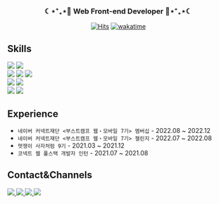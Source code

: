 <div align="center">
  <h3> ☾⋆⁺₊⋆🐰 Web Front-end Developer 🐰⋆⁺₊⋆☾ </h3>
  
  [![Hits](https://hits.seeyoufarm.com/api/count/incr/badge.svg?url=https%3A%2F%2Fgithub.com%2Fjuyeong-s&count_bg=%2379C83D&title_bg=%23555555&icon=&icon_color=%23E7E7E7&title=hits&edge_flat=false)](https://hits.seeyoufarm.com)
  [![wakatime](https://wakatime.com/badge/user/0897b476-be0d-44f6-9bf0-367bb714112f.svg)](https://wakatime.com/@0897b476-be0d-44f6-9bf0-367bb714112f)

</div>
  
## Skills

<div>
  <img src="https://img.shields.io/badge/JavaScript-FFC81E?style=flat-square&logo=JavaScript&logoColor=white"/>
  <img src="https://img.shields.io/badge/TypeScript-3178C6?style=flat-square&logo=TypeScript&logoColor=white"/>
  <br/>
  <img src="https://img.shields.io/badge/React-0088CC?style=flat-square&logo=React&logoColor=white"/>
  <img src="https://img.shields.io/badge/Zustand-66595C?style=flat-square&logo=Zerply&logoColor=white"/>
  <img src="https://img.shields.io/badge/React Query-FF4154?style=flat-square&logo=React Query&logoColor=white"/>
  <br/>
  <img src="https://img.shields.io/badge/Node.js-339933?style=flat-square&logo=Node.js&logoColor=white"/>
  <img src="https://img.shields.io/badge/Express-000000?style=flat-square&logo=Express&logoColor=white"/>
  <br/>
  <img src="https://img.shields.io/badge/Scss-CC6699?style=flat-square&logo=Sass&logoColor=white"/>
  <img src="https://img.shields.io/badge/styled%20components-DB7093?style=flat-square&logo=styled-components&logoColor=white"/>
</div>

## Experience
- `네이버 커넥트재단 <부스트캠프 웹・모바일 7기> 멤버십` - 2022.08 ~ 2022.12
- `네이버 커넥트재단 <부스트캠프 웹・모바일 7기> 챌린지` - 2022.07 ~ 2022.08
- `멋쟁이 사자처럼 9기` - 2021.03 ~ 2021.12
- `코넥트 웹 풀스택 개발자 인턴` - 2021.07 ~ 2021.08
  
## Contact&Channels

<div>
  <a href="https://juyeong-s-resume.notion.site/9f7f088076de4e72a52f112a26a4956d">
    <img src="https://img.shields.io/badge/Resume-9999FF?style=flat-square&logo=GitHub Sponsors&logoColor=white&link=https://juyeong-s-resume.notion.site/9f7f088076de4e72a52f112a26a4956d"/>
  </a>
  <a href="https://juyami.tistory.com">
    <img src="https://img.shields.io/badge/Tistory-21375A?style=flat-square&logo=Blogger&logoColor=white&link=https://juyami.tistory.com"/>
  </a>
   <a href="https://velog.io/@shinoung2360">
     <img src="https://img.shields.io/badge/Velog-20C997?style=flat-square&logo=Velog&logoColor=white&link=https://velog.io/@shinoung2360"/>
  </a>
  <a href="mailto:happyu9986@gmail.com">
    <img src="https://img.shields.io/badge/Gmail-d14836?style=flat-square&logo=Gmail&logoColor=white&link=happyu9986@gmail.com"/>
  </a>
</div>
